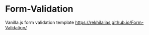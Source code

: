 # Form-Validation
Vanilla.js form  validation template
https://rekhilalias.github.io/Form-Validation/
